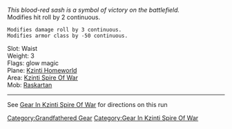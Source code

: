 *This blood-red sash is a symbol of victory on the battlefield.*  
Modifies hit roll by 2 continuous.

`Modifies damage roll by 3 continuous.`  
`Modifies armor class by -50 continuous.`

Slot: Waist  
Weight: 3  
Flags: glow magic  
Plane: [Kzinti Homeworld](:Category:Kzinti_Homeworld "wikilink")  
Area: [Kzinti Spire Of War](:Category:Kzinti_Spire_Of_War "wikilink")  
Mob: [Raskartan](Raskartan "wikilink")

------------------------------------------------------------------------

See [Gear In Kzinti Spire Of
War](:Category:Gear_In_Kzinti_Spire_Of_War "wikilink") for directions on
this run

[Category:Grandfathered Gear](Category:Grandfathered_Gear "wikilink")
[Category:Gear In Kzinti Spire Of
War](Category:Gear_In_Kzinti_Spire_Of_War "wikilink")
